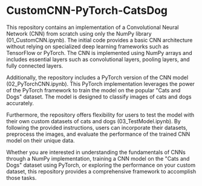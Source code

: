 # CustomCNN-PyTorch-CatsDog

This repository contains an implementation of a Convolutional Neural Network (CNN) from scratch using only the NumPy library (01_CustomCNN.ipynb). The initial code provides a basic CNN architecture without relying on specialized deep learning frameworks such as TensorFlow or PyTorch. The CNN is implemented using NumPy arrays and includes essential layers such as convolutional layers, pooling layers, and fully connected layers.

Additionally, the repository includes a PyTorch version of the CNN model (02_PyTorchCNN.ipynb). This PyTorch implementation leverages the power of the PyTorch framework to train the model on the popular "Cats and Dogs" dataset. The model is designed to classify images of cats and dogs accurately.

Furthermore, the repository offers flexibility for users to test the model with their own custom datasets of cats and dogs (03_TestModel.ipynb). By following the provided instructions, users can incorporate their datasets, preprocess the images, and evaluate the performance of the trained CNN model on their unique data.

Whether you are interested in understanding the fundamentals of CNNs through a NumPy implementation, training a CNN model on the "Cats and Dogs" dataset using PyTorch, or exploring the performance on your custom dataset, this repository provides a comprehensive framework to accomplish those tasks.